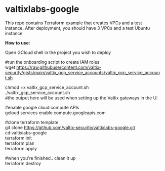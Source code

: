 # valtixlabs-google
This repo contains Terraform example that creates VPCs and a test instance.  After deployment, you should have 3 VPCs and a test Ubuntu instance

<b>How to use:</b>

Open GCloud shell in the project you wish to deploy<br>

#run the onboarding script to create IAM roles<br>
wget https://raw.githubusercontent.com/valtix-security/gists/main/valtix_gcp_service_accounts/valtix_gcp_service_account.sh<br>

chmod +x valtix_gcp_service_account.sh<br>
./valtix_gcp_service_account.sh<br>
#the output here will be used when setting up the Valtix gateways in the UI

#enable google cloud compute APIs<br>
gcloud services enable compute.googleapis.com<br>

#clone terraform template<br>
git clone https://github.com/valtix-security/valtixlabs-google.git<br>
cd valtixlabs-google<br>
terraform init<br>
terraform plan<br>
terraform apply<br>

#when you're finished.. clean it up<br>
terraform destroy<br>
